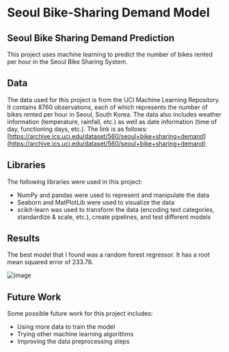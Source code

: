 # Seoul Bike-Sharing Demand Model

## Seoul Bike Sharing Demand Prediction
This project uses machine learning to predict the number of bikes rented per hour in the Seoul Bike Sharing System.

## Data
The data used for this project is from the UCI Machine Learning Repository. It contains 8760 observations, each of which represents the number of bikes rented per hour in Seoul, South Korea. The data also includes weather information (temperature, rainfall, etc.) as well as date information (time of day, functioning days, etc.). The link is as follows: [https://archive.ics.uci.edu/dataset/560/seoul+bike+sharing+demand](https://archive.ics.uci.edu/dataset/560/seoul+bike+sharing+demand)

## Libraries
The following libraries were used in this project:
- NumPy and pandas were used to represent and manipulate the data
- Seaborn and MatPlotLib were used to visualize the data
- scikit-learn was used to transform the data (encoding text categories, standardize & scale, etc.), create pipelines, and test different models

## Results
The best model that I found was a random forest regressor. It has a root mean squared error of 233.76.

![image](https://github.com/edisonwang03/seoul-bike-sharing-demand/assets/49788106/cbc4b1ca-b4c5-4e25-84e2-ed329e202bd7)

## Future Work
Some possible future work for this project includes:
- Using more data to train the model
- Trying other machine learning algorithms
- Improving the data preprocessing steps
